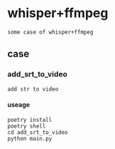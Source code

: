 # whisper+ffmpeg

    some case of whisper+ffmpeg

## case

### add_srt_to_video

    add str to video

#### useage

    poetry install
    poetry shell
    cd add_srt_to_video
    python main.py
